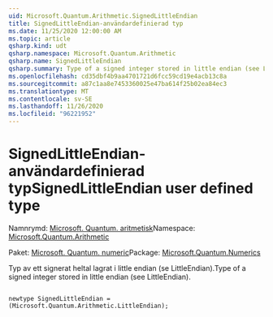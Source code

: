 ```yaml
---
uid: Microsoft.Quantum.Arithmetic.SignedLittleEndian
title: SignedLittleEndian-användardefinierad typ
ms.date: 11/25/2020 12:00:00 AM
ms.topic: article
qsharp.kind: udt
qsharp.namespace: Microsoft.Quantum.Arithmetic
qsharp.name: SignedLittleEndian
qsharp.summary: Type of a signed integer stored in little endian (see LittleEndian).
ms.openlocfilehash: cd35dbf4b9aa4701721d6fcc59cd19e4acb13c8a
ms.sourcegitcommit: a87c1aa8e7453360025e47ba614f25b02ea84ec3
ms.translationtype: MT
ms.contentlocale: sv-SE
ms.lasthandoff: 11/26/2020
ms.locfileid: "96221952"
---
```

# <a name="signedlittleendian-user-defined-type"></a><span data-ttu-id="85486-102">SignedLittleEndian-användardefinierad typ</span><span class="sxs-lookup"><span data-stu-id="85486-102">SignedLittleEndian user defined type</span></span>

<span data-ttu-id="85486-103">Namnrymd: [Microsoft. Quantum. aritmetisk](xref:Microsoft.Quantum.Arithmetic)</span><span class="sxs-lookup"><span data-stu-id="85486-103">Namespace: [Microsoft.Quantum.Arithmetic](xref:Microsoft.Quantum.Arithmetic)</span></span>

<span data-ttu-id="85486-104">Paket: [Microsoft. Quantum. numeric](https://nuget.org/packages/Microsoft.Quantum.Numerics)</span><span class="sxs-lookup"><span data-stu-id="85486-104">Package: [Microsoft.Quantum.Numerics](https://nuget.org/packages/Microsoft.Quantum.Numerics)</span></span>


<span data-ttu-id="85486-105">Typ av ett signerat heltal lagrat i little endian (se LittleEndian).</span><span class="sxs-lookup"><span data-stu-id="85486-105">Type of a signed integer stored in little endian (see LittleEndian).</span></span>

```qsharp

newtype SignedLittleEndian = (Microsoft.Quantum.Arithmetic.LittleEndian);
```

